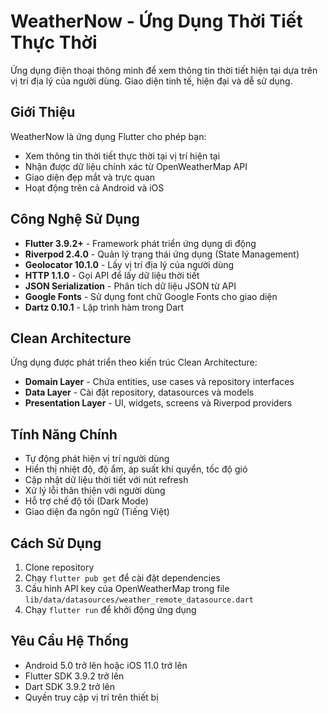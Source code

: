 # WeatherNow - Ứng Dụng Thời Tiết Thực Thời

Ứng dụng điện thoại thông minh để xem thông tin thời tiết hiện tại dựa trên vị trí địa lý của người dùng. Giao diện tinh tế, hiện đại và dễ sử dụng.

## Giới Thiệu

WeatherNow là ứng dụng Flutter cho phép bạn:

- Xem thông tin thời tiết thực thời tại vị trí hiện tại
- Nhận được dữ liệu chính xác từ OpenWeatherMap API
- Giao diện đẹp mắt và trực quan
- Hoạt động trên cả Android và iOS

## Công Nghệ Sử Dụng

- **Flutter 3.9.2+** - Framework phát triển ứng dụng di động
- **Riverpod 2.4.0** - Quản lý trạng thái ứng dụng (State Management)
- **Geolocator 10.1.0** - Lấy vị trí địa lý của người dùng
- **HTTP 1.1.0** - Gọi API để lấy dữ liệu thời tiết
- **JSON Serialization** - Phân tích dữ liệu JSON từ API
- **Google Fonts** - Sử dụng font chữ Google Fonts cho giao diện
- **Dartz 0.10.1** - Lập trình hàm trong Dart

## Clean Architecture

Ứng dụng được phát triển theo kiến trúc Clean Architecture:

- **Domain Layer** - Chứa entities, use cases và repository interfaces
- **Data Layer** - Cài đặt repository, datasources và models
- **Presentation Layer** - UI, widgets, screens và Riverpod providers

## Tính Năng Chính

- Tự động phát hiện vị trí người dùng
- Hiển thị nhiệt độ, độ ẩm, áp suất khí quyển, tốc độ gió
- Cập nhật dữ liệu thời tiết với nút refresh
- Xử lý lỗi thân thiện với người dùng
- Hỗ trợ chế độ tối (Dark Mode)
- Giao diện đa ngôn ngữ (Tiếng Việt)

## Cách Sử Dụng

1. Clone repository
2. Chạy `flutter pub get` để cài đặt dependencies
3. Cấu hình API key của OpenWeatherMap trong file `lib/data/datasources/weather_remote_datasource.dart`
4. Chạy `flutter run` để khởi động ứng dụng

## Yêu Cầu Hệ Thống

- Android 5.0 trở lên hoặc iOS 11.0 trở lên
- Flutter SDK 3.9.2 trở lên
- Dart SDK 3.9.2 trở lên
- Quyền truy cập vị trí trên thiết bị
